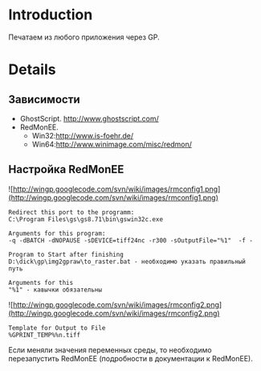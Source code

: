 # Introduction #

Печатаем из любого приложения через GP.


# Details #

## Зависимости ##
  * GhostScript. http://www.ghostscript.com/
  * RedMonEE.
    * Win32:http://www.is-foehr.de/
    * Win64:http://www.winimage.com/misc/redmon/


## Настройка RedMonEE ##
![http://wingp.googlecode.com/svn/wiki/images/rmconfig1.png](http://wingp.googlecode.com/svn/wiki/images/rmconfig1.png)
```
Redirect this port to the programm:
C:\Program Files\gs\gs8.71\bin\gswin32c.exe

Arguments for this program:
-q -dBATCH -dNOPAUSE -sDEVICE=tiff24nc -r300 -sOutputFile="%1"  -f -

Program to Start after finishing
D:\dick\gp\img2gpraw\to_raster.bat - необходимо указать правильный путь

Arguments for this
"%1" - кавычки обязательны
```
![http://wingp.googlecode.com/svn/wiki/images/rmconfig2.png](http://wingp.googlecode.com/svn/wiki/images/rmconfig2.png)
```
Template for Output to File
%GPRINT_TEMP%%n.tiff
```

Если меняли значения переменных среды, то необходимо перезапустить RedMonEE (подробности в документации к RedMonEE).